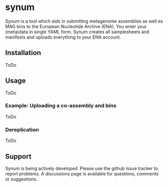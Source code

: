 # synum
Synum is a tool which aids in submitting metagenome assemblies as well es MAG bins to the European Nucleotide Archive (ENA). You enter your (meta)data in single YAML form. Synum creates all samplesheets and manifests and uploads everything to your ENA account.

## Installation
ToDo

## Usage
ToDo
### Example: Uploading a co-assembly and bins
ToDo
### Dereplication
ToDo

## Support
Synum is being actively developed. Please use the github issue tracker to report problems. A discussions page is available for questions, comments or suggestions. 
